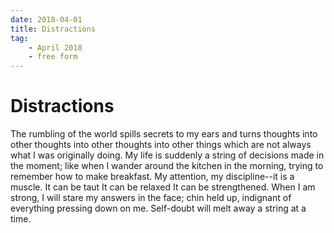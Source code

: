 ```yaml
---
date: 2018-04-01
title: Distractions
tag:
    - April 2018
    - free form
---
```


# Distractions

The rumbling of the world spills secrets to
my ears and turns thoughts
into other thoughts
into other thoughts
into other things which are not always
what I was originally doing.
My life is suddenly a string of decisions made
in the moment; like when I wander around 
the kitchen in the morning, trying
to remember
how to 
make 
breakfast.
My attention, my discipline--it is a muscle.
It can be taut
It can be relaxed
It can be strengthened.
When I am strong, I will stare
my answers in the face;
chin held up, indignant of everything pressing down on me.
Self-doubt will melt away
a string at a time.
